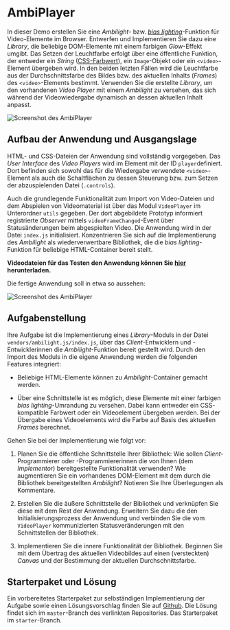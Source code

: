 <a class="github-button button" href="https://github.com/Multimedia-Engineering-Regensburg-Demos/MME-AmbiPlayer"></a> 
# AmbiPlayer

In dieser Demo erstellen Sie eine *Ambilight*- bzw. [*bias lighting*](https://en.wikipedia.org/wiki/Bias_lighting)-Funktion für Video-Elemente im Browser. Entwerfen und Implementieren Sie dazu eine *Library*, die beliebige DOM-Elemente mit einem farbigen *Glow*-Effekt umgibt. Das Setzen der Leuchtfarbe erfolgt über eine öffentliche Funktion, der entweder ein *String* ([CSS-Farbwert](https://developer.mozilla.org/en-US/docs/Web/CSS/color_value)), ein `Image`-Objekt oder ein `<video>`-Element übergeben wird. In den beiden letzten Fällen wird die Leuchtfarbe aus der Durchschnittsfarbe des Bildes bzw. des aktuellen Inhalts (*Frames*) des `<video>`-Elements bestimmt. Verwenden Sie die erstellte *Library*, um den vorhandenen *Video Player* mit einem *Ambilight* zu versehen, das sich während der Videowiedergabe dynamisch an dessen aktuellen Inhalt anpasst. 

![Screenshot des AmbiPlayer](img/ambi-player-complete.png)

## Aufbau der Anwendung und Ausgangslage

HTML- und CSS-Dateien der Anwendung sind vollständig vorgegeben. Das *User Interface* des *Video Players* wird im Element mit der ID `player`definiert. Dort befinden sich sowohl das für die Wiedergabe verwendete `<video>`-Element als auch die Schaltflächen zu dessen Steuerung bzw. zum Setzen der abzuspielenden Datei (`.controls`). 

Auch die grundlegende Funktionalität zum Import von Video-Dateien und dem Abspielen von Videomaterial ist über das Modul `VideoPlayer` im Unterordner `utils` gegeben. Der dort abgebildete Prototyp informiert registrierte *Observer* mittels `videoFrameChanged`-Event über Statusänderungen beim abgespielten Video.  Die Anwendung wird in der Datei `index.js` initialisiert. Konzentrieren Sie sich auf die Implementierung des *Ambilight* als wiederverwertbare Bibliothek, die die *bias lighting*-Funktion für beliebige HTML-Container bereit stellt.

**Videodateien für das Testen den Anwendung können Sie [hier](https://test-videos.co.uk/bigbuckbunny/mp4-h264) herunterladen.**

Die fertige Anwendung soll in etwa so aussehen:

![Screenshot des AmbiPlayer](img/ambi-player-demo.gif)

## Aufgabenstellung

Ihre Aufgabe ist die Implementierung eines *Library*-Moduls in der Datei `vendors/ambilight.js/index.js`, über das *Client*-Entwicklern und -Entwicklerinnen die *Ambilight*-Funktion bereit gestellt wird. Durch den Import des Moduls in die eigene Anwendung werden die folgenden Features integriert:

- Beliebige HTML-Elemente können zu *Ambilight*-Container gemacht werden. 

- Über eine Schnittstelle ist es möglich, diese Elemente mit einer farbigen *bias lighting*-Umrandung zu versehen. Dabei kann entweder ein CSS-kompatible Farbwert oder ein Videoelement übergeben werden. Bei der Übergabe eines Videoelements wird die Farbe auf Basis des aktuellen *Frames* berechnet.

Gehen Sie bei der Implementierung wie folgt vor:


1. Planen Sie die öffentliche Schnittstelle Ihrer Bibliothek: Wie sollen *Client*-Programmierer oder -Programmiererinnen die von Ihnen (dem *Implementor*) bereitgestellte Funktionalität verwenden? Wie augmentieren Sie ein vorhandenes DOM-Element mit dem durch die Bibliothek bereitgestellten *Ambilight*? Notieren Sie Ihre Überlegungen als Kommentare.

2. Erstellen Sie die äußere Schnittstelle der  Bibliothek und verknüpfen Sie diese mit dem Rest der Anwendung. Erweitern Sie dazu die den Initialisierungsprozess der Anwendung und verbinden Sie die vom `VideoPlayer` kommunizierten Statusveränderungen mit den Schnittstellen der Bibliothek.

3. Implementieren Sie die innere Funktionalität der Bibliothek. Beginnen Sie mit dem Übertrag des aktuellen Videobildes auf einen (versteckten) *Canvas* und der Bestimmung der aktuellen Durchschnittsfarbe.

## Starterpaket und Lösung

Ein vorbereitetes Starterpaket zur selbständigen Implementierung der Aufgabe sowie einen Lösungsvorschlag finden Sie auf [Github](https://github.com/Multimedia-Engineering-Regensburg-Demos/MME-AmbiPlayer). Die Lösung findet sich im `master`-Branch des verlinkten Repositories. Das Starterpaket im `starter`-Branch.